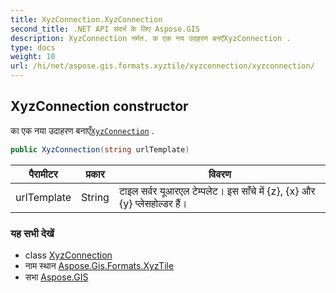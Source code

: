 ```yaml
---
title: XyzConnection.XyzConnection
second_title: .NET API संदर्भ के लिए Aspose.GIS
description: XyzConnection नर्मत. क एक नय उदहरण बनएँXyzConnection .
type: docs
weight: 10
url: /hi/net/aspose.gis.formats.xyztile/xyzconnection/xyzconnection/
---
```

## XyzConnection constructor

का एक नया उदाहरण बनाएँ[`XyzConnection`](../) .

```csharp
public XyzConnection(string urlTemplate)
```

| पैरामीटर | प्रकार | विवरण |
| --- | --- | --- |
| urlTemplate | String | टाइल सर्वर यूआरएल टेम्पलेट। इस साँचे में {z}, {x} और {y} प्लेसहोल्डर हैं। |

### यह सभी देखें

* class [XyzConnection](../)
* नाम स्थान [Aspose.Gis.Formats.XyzTile](../../xyzconnection/)
* सभा [Aspose.GIS](../../../)


